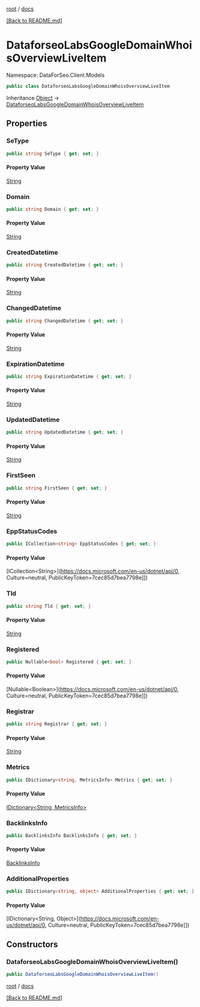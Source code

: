 [root](./../ "root") / [docs](./ "docs")

[[Back to README.md]](./../README.md "[Back to README.md]")

# DataforseoLabsGoogleDomainWhoisOverviewLiveItem

Namespace: DataForSeo.Client.Models

```csharp
public class DataforseoLabsGoogleDomainWhoisOverviewLiveItem
```

Inheritance [Object](https://docs.microsoft.com/en-us/dotnet/api/Object) → [DataforseoLabsGoogleDomainWhoisOverviewLiveItem](./DataforseoLabsGoogleDomainWhoisOverviewLiveItem.md)

## Properties

### **SeType**

```csharp
public string SeType { get; set; }
```

#### Property Value

[String](https://docs.microsoft.com/en-us/dotnet/api/String)<br>

### **Domain**

```csharp
public string Domain { get; set; }
```

#### Property Value

[String](https://docs.microsoft.com/en-us/dotnet/api/String)<br>

### **CreatedDatetime**

```csharp
public string CreatedDatetime { get; set; }
```

#### Property Value

[String](https://docs.microsoft.com/en-us/dotnet/api/String)<br>

### **ChangedDatetime**

```csharp
public string ChangedDatetime { get; set; }
```

#### Property Value

[String](https://docs.microsoft.com/en-us/dotnet/api/String)<br>

### **ExpirationDatetime**

```csharp
public string ExpirationDatetime { get; set; }
```

#### Property Value

[String](https://docs.microsoft.com/en-us/dotnet/api/String)<br>

### **UpdatedDatetime**

```csharp
public string UpdatedDatetime { get; set; }
```

#### Property Value

[String](https://docs.microsoft.com/en-us/dotnet/api/String)<br>

### **FirstSeen**

```csharp
public string FirstSeen { get; set; }
```

#### Property Value

[String](https://docs.microsoft.com/en-us/dotnet/api/String)<br>

### **EppStatusCodes**

```csharp
public ICollection<string> EppStatusCodes { get; set; }
```

#### Property Value

[ICollection&lt;String&gt;](https://docs.microsoft.com/en-us/dotnet/api/0, Culture=neutral, PublicKeyToken=7cec85d7bea7798e]])<br>

### **Tld**

```csharp
public string Tld { get; set; }
```

#### Property Value

[String](https://docs.microsoft.com/en-us/dotnet/api/String)<br>

### **Registered**

```csharp
public Nullable<bool> Registered { get; set; }
```

#### Property Value

[Nullable&lt;Boolean&gt;](https://docs.microsoft.com/en-us/dotnet/api/0, Culture=neutral, PublicKeyToken=7cec85d7bea7798e]])<br>

### **Registrar**

```csharp
public string Registrar { get; set; }
```

#### Property Value

[String](https://docs.microsoft.com/en-us/dotnet/api/String)<br>

### **Metrics**

```csharp
public IDictionary<string, MetricsInfo> Metrics { get; set; }
```

#### Property Value

[IDictionary&lt;String, MetricsInfo&gt;](./MetricsInfo.md)<br>

### **BacklinksInfo**

```csharp
public BacklinksInfo BacklinksInfo { get; set; }
```

#### Property Value

[BacklinksInfo](./BacklinksInfo.md)<br>

### **AdditionalProperties**

```csharp
public IDictionary<string, object> AdditionalProperties { get; set; }
```

#### Property Value

[IDictionary&lt;String, Object&gt;](https://docs.microsoft.com/en-us/dotnet/api/0, Culture=neutral, PublicKeyToken=7cec85d7bea7798e]])<br>

## Constructors

### **DataforseoLabsGoogleDomainWhoisOverviewLiveItem()**

```csharp
public DataforseoLabsGoogleDomainWhoisOverviewLiveItem()
```

[root](./../ "root") / [docs](./ "docs")

[[Back to README.md]](./../README.md "[Back to README.md]")